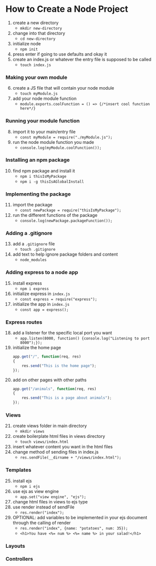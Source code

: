 # How to Create a Node Project

1. create a new directory
    - ```mkdir new-directory```
2. change into that directory
    - ```cd new-directory```
3. initialize node
    - ```npm init```
4. press enter if going to use defaults and okay it
5. create an index.js or whatever the entry file is supposed to be called
    - ```touch index.js```

### Making your own module
6. create a JS file that will contain your node module
    - ```touch myModule.js```
7. add your node module function
    - ```module.exports.coolFunction = () => {/*insert cool function here*/}```

### Running your module function
8. import it to your main/entry file
    - ```const myModule = require("./myModule.js");```
9. run the node module function you made
    - ```console.log(myModule.coolFunction());```

### Installing an npm package
10. find npm package and install it
    - ```npm i thisIsMyPackage```
    - ```npm i -g thisIsAGlobalInstall```

### Implementing the package
11. import the package
    - ```const newPackage = require("thisIsMyPackage");```
12. run the different functions of the package
    - ```console.log(newPackage.packageFunction());```

### Adding a .gitignore
13. add a ```.gitignore``` file
    - ```touch .gitignore```
14. add text to help ignore package folders and content
    - ```node_modules```

### Adding express to a node app
15. install express
    - ```npm i express```
16. initialize express in ```index.js```
    - ```const express = require("express");```
17. initialize the app in ```index.js```
    - ```const app = express();```

### Express routes
18. add a listener for the specific local port you want
    - ```app.listen(8000, function() {console.log("Listening to port 8000");});```
19. initialize the home page
    ```javascript
    app.get("/", function(req, res)
    {
        res.send("This is the home page");
    });
    ```
20. add on other pages with other paths
    ```javascript
    app.get("/animals", function(req, res)
    {
        res.send("This is a page about animals");
    });
    ```

### Views
21. create views folder in main directory
    - ```mkdir views```
22. create boilerplate html files in views directory
    - ```touch views/index.html```
23. insert whatever content you want in the html files
24. change method of sending files in index.js
    - ```res.sendFile(__dirname + "/views/index.html");```

### Templates
25. install ejs
    - ```npm i ejs```
26. use ejs as view engine
    - ```app.set("view engine", "ejs");```
27. change html files in views to ejs type
28. use render instead of sendFile
    - ```res.render("index");```
29. OPTIONAL: add variables to be implemented in your ejs document through the calling of render
    - ```res.render("index", {name: "potatoes", num: 35});```
    - ```<h1>You have <%= num %> <%= name %> in your salad!</h1>```

### Layouts


### Controllers


